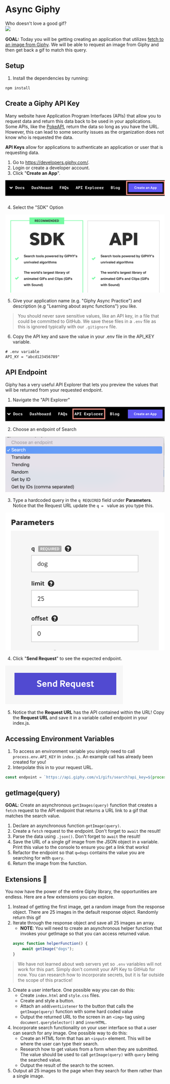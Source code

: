 # Async Giphy

Who doesn't love a good gif?  
![](https://media.giphy.com/media/cJMlR1SsCSkUjVY3iK/giphy.gif)

**GOAL:** Today you will be getting creating an application that utilizes [fetch to an image from Giphy](https://developers.giphy.com/). We will be able to request an image from Giphy and then get back a gif to match this query.

## Setup

1. Install the dependencies by running:
```shell
npm install
```

## Create a Giphy API Key

Many website have Application Program Interfaces (APIs) that allow you to request data and return this data back to be used in your applications. Some APIs, like the [PokeAPI](https://pokeapi.co/api/v2/pokemon/140), return the data so long as you have the URL. However, this can lead to some security issues as the organization does not know who is requested the data. 

**API Keys** allow for applications to authenticate an application or user that is requesting data.

1. Go to https://developers.giphy.com/.
2. Login or create a developer account.
3. Click "**Create an App**". 

![Create App](./assets/CreateApp.png)

4. Select the "SDK" Option

![SDK](./assets/SDK.png)

5. Give your application name (e.g. "Giphy Async Practice") and description (e.g "Learning about async functions") you like.

> You should never save sensitive values, like an API key, in a file that could be committed to GitHub. We save these files in a `.env` file as this is ignored typically with our `.gitignore` file.

6. Copy the API key and save the value in your .env file in the API_KEY variable.


```Plain Text
# .env variable
API_KY = "abcd123456789"
```

## API Endpoint

Giphy has a very useful API Explorer that lets you preview the values that will be returned from your requested endpoint.

1. Navigate the "API Explorer"

![API Explorer](./assets/APIExplorer.png)

2. Choose an endpoint of Search

![Search Endpoint](./assets/Search.png)

3. Type a hardcoded query in the `q REQUIRED` field under **Parameters**. Notice that the Request URL update the `q = ` value as you type this.

![Parameters](./assets/Parameters.png)

4. Click "**Send Request**" to see the expected endpoint.

![Send Request](./assets/SendRequest.png)

5. Notice that the **Request URL** has the API contained within the URL! Copy the **Request URL** and save it in a variable called endpoint in your index.js.

## Accessing Environment Variables

1. To access an environment variable you simply need to call `process.env.API_KEY` in `index.js`. An example call has already been created for you!
2. Interpolate this in to your request URL.

```JavaScript
const endpoint = `https://api.giphy.com/v1/gifs/search?api_key=${process.env.API_KEY}&q=dogs&limit=25&offset=0&rating=g&lang=en`
```

## getImage(query)

**GOAL**: Create an asynchronous `getImages(query)` function that creates a `fetch` request to the API endpoint that returns a URL link to a gif that matches the search value.

1. Declare an asynchronous function `getImage(query)`.
2. Create a `fetch` request to the endpoint. Don't forget to `await` the result!
3. Parse the data using `.json()`. Don't forget to `await` the result!
4. Save the URL of a single gif image from the JSON object in a variable. Print this value to the console to ensure you get a link that works!
5. Refactor the endpoint so that `q=dogs` contains the value you are searching for with `query`.
6. Return the image from the function.

## Extensions 🚀

You now have the power of the entire Giphy library, the opportunities are endless. Here are a few extensions you can explore.

1. Instead of getting the first image, get a random image from the response object. There are 25 images in the default response object. Randomly return this gif
2. Iterate through the response object and save all 25 images an array. 
    - **NOTE**: You will need to create an asynchronous helper function that invokes your getImage so that you can access returned value.
    ```JavaScript
    async function helperFunction() {
        await getImage("dogs");
    }
    ```
> We have not learned about web servers yet so `.env` variables will not work for this part. Simply don't commit your API Key to GitHub for now. You can research how to incorporate secrets, but it is far outside the scope of this practice!
3. Create a user interface. One possible way you can do this:
    - Create `index.html` and `style.css` files.
    - Create and style a button.
    - Attach an `addEventListener` to the button that calls the `getImage(query)` function with some hard coded value
    - Output the returned URL to the screen in an `<img>` tag using `document.querySelector()` and `innerHTML`.
4. Incorporate search functionality on your user interface so that a user can search for any image. One possible way to do this:
    - Create an HTML form that has an `<input>` element. This will be where the user can type their search.
    - Research how to get values from a form when they are submitted. The value should be used to call `getImage(query)` with `query` being the searched value.
    - Output the result of the search to the screen.
5. Output all 25 images to the page when they search for them rather than a single image.